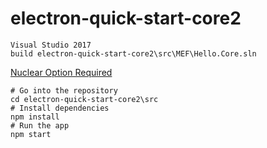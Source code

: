 # electron-quick-start-core2

```
Visual Studio 2017
build electron-quick-start-core2\src\MEF\Hello.Core.sln
```
[Nuclear Option Required](Nuclear-Option.md)


```
# Go into the repository
cd electron-quick-start-core2\src
# Install dependencies
npm install
# Run the app
npm start
```
